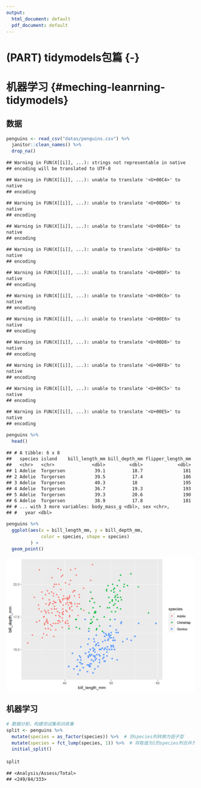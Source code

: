 ```yaml
---
output:
  html_document: default
  pdf_document: default
---
```


# (PART) tidymodels包篇 {-}

# 机器学习 {#meching-leanrning-tidymodels}



## 数据


```r
penguins <- read_csv("datas/penguins.csv") %>%
  janitor::clean_names() %>% 
  drop_na()
```

```
## Warning in FUN(X[[i]], ...): strings not representable in native
## encoding will be translated to UTF-8
```

```
## Warning in FUN(X[[i]], ...): unable to translate '<U+00C4>' to native
## encoding
```

```
## Warning in FUN(X[[i]], ...): unable to translate '<U+00D6>' to native
## encoding
```

```
## Warning in FUN(X[[i]], ...): unable to translate '<U+00E4>' to native
## encoding
```

```
## Warning in FUN(X[[i]], ...): unable to translate '<U+00F6>' to native
## encoding
```

```
## Warning in FUN(X[[i]], ...): unable to translate '<U+00DF>' to native
## encoding
```

```
## Warning in FUN(X[[i]], ...): unable to translate '<U+00C6>' to native
## encoding
```

```
## Warning in FUN(X[[i]], ...): unable to translate '<U+00E6>' to native
## encoding
```

```
## Warning in FUN(X[[i]], ...): unable to translate '<U+00D8>' to native
## encoding
```

```
## Warning in FUN(X[[i]], ...): unable to translate '<U+00F8>' to native
## encoding
```

```
## Warning in FUN(X[[i]], ...): unable to translate '<U+00C5>' to native
## encoding
```

```
## Warning in FUN(X[[i]], ...): unable to translate '<U+00E5>' to native
## encoding
```

```r
penguins %>%
  head()
```

```
## # A tibble: 6 x 8
##   species island    bill_length_mm bill_depth_mm flipper_length_mm
##   <chr>   <chr>              <dbl>         <dbl>             <dbl>
## 1 Adelie  Torgersen           39.1          18.7               181
## 2 Adelie  Torgersen           39.5          17.4               186
## 3 Adelie  Torgersen           40.3          18                 195
## 4 Adelie  Torgersen           36.7          19.3               193
## 5 Adelie  Torgersen           39.3          20.6               190
## 6 Adelie  Torgersen           38.9          17.8               181
## # ... with 3 more variables: body_mass_g <dbl>, sex <chr>,
## #   year <dbl>
```


```r
penguins %>%
  ggplot(aes(x = bill_length_mm, y = bill_depth_mm, 
             color = species, shape = species)
         ) +
  geom_point()
```

<img src="21-meching-leanrning-tidymodels_files/figure-html/unnamed-chunk-2-1.png" width="672" style="display: block; margin: auto;" />

## 机器学习


```r
# 数据分割，构建测试集和训练集
split <- penguins %>% 
  mutate(species = as_factor(species)) %>%  # 将species列转换为因子型
  mutate(species = fct_lump(species, 1)) %>%  # 将取值为1的species列合并为other 
  initial_split()

split
```

```
## <Analysis/Assess/Total>
## <249/84/333>
```

















